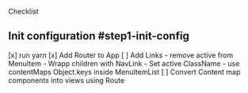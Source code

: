 Checklist

## Init configuration #step1-init-config
  [x] run yarn
  [x] Add Router to App
  [ ] Add Links
        - remove active from MenuItem
        - Wrapp children with NavLink
        - Set active ClassName
        - use contentMaps Object.keys inside MenuItemList
  [ ] Convert Content map components into views using Route
